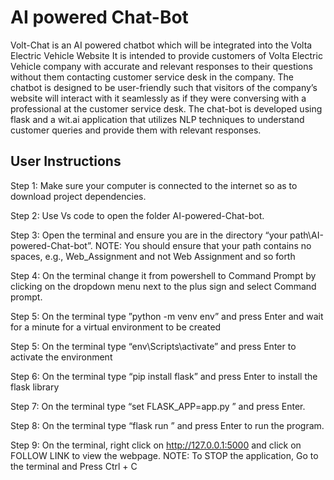 # AI powered Chat-Bot

Volt-Chat is an AI powered chatbot which will be integrated into the Volta Electric Vehicle Website It is intended to provide customers of Volta Electric Vehicle company with accurate and relevant responses to their questions without them contacting customer service desk in the company. The chatbot is designed to be user-friendly such that visitors of the company’s website will interact with it seamlessly as if they were conversing with a professional at the customer service desk. The chat-bot is developed using flask and a wit.ai application that utilizes NLP techniques to understand customer queries and provide them with relevant responses.


## User Instructions

Step 1: Make sure your computer is connected to the internet so as to download project dependencies.

Step 2: Use Vs code to open the folder AI-powered-Chat-bot. 

Step 3: Open the terminal and ensure you are in the directory “your path\AI-powered-Chat-bot”.
NOTE: You should ensure that your path contains no spaces, e.g., Web_Assignment and not Web Assignment and so forth

Step 4: On the terminal change it from powershell to Command Prompt by clicking on the dropdown menu next to the plus sign and select Command prompt. 

Step 5: On the terminal type ”python -m venv env” and press Enter and wait for a minute for a virtual environment to be created 

Step 5: On the terminal type “env\Scripts\activate” and press Enter to activate the environment
 
Step 6: On the terminal type “pip install flask” and press Enter to install the flask library 

Step 7: On the terminal type “set FLASK_APP=app.py ” and press Enter.
 
Step 8: On the terminal type “flask run ” and press Enter to run the program. 

Step 9: On the terminal, right click on http://127.0.0.1:5000 and click on FOLLOW LINK to view the webpage. 
NOTE: To STOP the application, Go to the terminal and Press Ctrl + C
